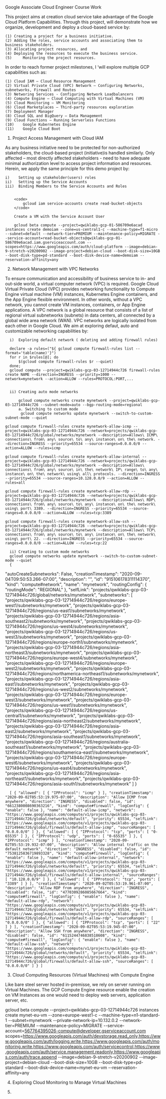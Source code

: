 Google Associate Cloud Engineer Course Work

This project aims at creation cloud service take advantage of the Google Cloud Platform Capabilities. Through this project, will demonstrate how we organize, development and deploy a cloud-based service by:

    (1)	Creating a project for a business initiative.
    (2)	Adding the roles, service accounts and associating them to business stakeholders.
    (3)	Allocating project resources, and 
    (4)	Deploying the resources to execute the business service.
    (5)     Monitoring the project resources.

In order to reach former project milestones, I ‘will explore multiple GCP capabilities such as: 

    (1)	Cloud IAM – Cloud Resource Management 
    (2)	Virtual Private Cloud (VPC) Network – Configuring Networks, subnetworks, Firewall and Routes
    (3) Networing Services - Configuring Network Loadbalancers
    (4)	Compute Engine – Cloud Computing with Virtual Machines (VM)
    (5)	Cloud Monitoring – VM Monitoring
    (6)	Cloud Marketplaces – Third-party resources exploration
    (7)	Deployment Manager
    (8)	Cloud SQL and BigQuery – Data Management
    (9)	Cloud Functions – Running Serverless Functions  
    (10)	Google Kubernetes Engine
    (11)    Google Cloud Boot


1.	Project Access Management with Cloud IAM

  As any business initiative need to be protected for non-authorized stakeholders, the cloud-based project (initiative)is handled similarly. Only affected – most directly affected stakeholders - need to have adequate minimal authorization level to access project information and resources. Herein, we apply the same principle for this demo project by:
  
    i)    Setting up stakeholder(users) roles
    ii)   Setting up the Service Accounts
    iii)  Binding Members to the Service Accounts and Roles
    
        
        <code>
            gcloud iam service-accounts create read-bucket-objects 
        </code>
        
        Create a VM with the Service Account User

        gcloud beta compute --project=qwiklabs-gcp-01-586709e6acad instances create demoiam --zone=us-central1-c --machine-type=f1-micro --subnet=default --network-tier=PREMIUM --maintenance-policy=MIGRATE --service-account=read-bucket-objects@qwiklabs-gcp-01-586709e6acad.iam.gserviceaccount.com --scopes=https://www.googleapis.com/auth/cloud-platform --image=debian-9-stretch-v20200902 --image-project=debian-cloud --boot-disk-size=10GB --boot-disk-type=pd-standard --boot-disk-device-name=demoiam --reservation-affinity=any


2. Network Management with VPC Networks

  To ensure communication and accessibility of business service to in- and out-side world, a virtual computer network (VPC) is required. Google Cloud Virtual Private Cloud (VPC) provides networking functionality to Compute Engine virtual machine (VM) instances, Kubernetes Engine containers, and the App Engine flexible environment. In other words, without a VPC network, you cannot create VM instances, containers, or App Engine applications. A VPC network is a global resource that consists of a list of regional virtual subnetworks (subnets) in data centers, all connected by a global wide area network (WAN). VPC networks are logically isolated from each other in Google Cloud. We aim at exploring defaut, auto and customizable networking capabilities by:
      
      i)  Exploring default network ( deleting and adding firewall rules)
      
      declare -a rules=("${ gcloud compute firewall-rules list --format='table(name)'}")
      for r in $rules[@]; do
          $(gcloud compute firewall-rules $r --quiet)
      done;
      gcloud compute --project=qwiklabs-gcp-03-12714944c726 firewall-rules create NAME --direction=INGRESS --priority=1000 --       network=mynetwork --action=ALLOW --rules=PROTOCOL:PORT,...
      
      
      ii) Creating auto mode networks
      
          gcloud compute networks create mynetwork --project=qwiklabs-gcp-03-12714944c726 --subnet-mode=auto --bgp-routing-mode=regional
          a. Switching to custom mode
           gcloud compute networks update mynetwork --switch-to-custom-subnet-mode --quiet

    gcloud compute firewall-rules create mynetwork-allow-icmp --project=qwiklabs-gcp-03-12714944c726 --network=projects/qwiklabs-gcp-03-12714944c726/global/networks/mynetwork --description=Allows\ ICMP\ connections\ from\ any\ source\ to\ any\ instance\ on\ the\ network. --direction=INGRESS --priority=65534 --source-ranges=0.0.0.0/0 --action=ALLOW --rules=icmp

    gcloud compute firewall-rules create mynetwork-allow-internal --project=qwiklabs-gcp-03-12714944c726 --network=projects/qwiklabs-gcp-03-12714944c726/global/networks/mynetwork --description=Allows\ connections\ from\ any\ source\ in\ the\ network\ IP\ range\ to\ any\ instance\ on\ the\ network\ using\ all\ protocols. --direction=INGRESS --priority=65534 --source-ranges=10.128.0.0/9 --action=ALLOW --rules=all

    gcloud compute firewall-rules create mynetwork-allow-rdp --project=qwiklabs-gcp-03-12714944c726 --network=projects/qwiklabs-gcp-03-12714944c726/global/networks/mynetwork --description=Allows\ RDP\ connections\ from\ any\ source\ to\ any\ instance\ on\ the\ network\ using\ port\ 3389. --direction=INGRESS --priority=65534 --source-ranges=0.0.0.0/0 --action=ALLOW --rules=tcp:3389

    gcloud compute firewall-rules create mynetwork-allow-ssh --project=qwiklabs-gcp-03-12714944c726 --network=projects/qwiklabs-gcp-03-12714944c726/global/networks/mynetwork --description=Allows\ TCP\ connections\ from\ any\ source\ to\ any\ instance\ on\ the\ network\ using\ port\ 22. --direction=INGRESS --priority=65534 --source-ranges=0.0.0.0/0 --action=ALLOW --rules=tcp:22
      
      ii) Creating to custom mode networks
      gcloud compute networks update mynetwork --switch-to-custom-subnet-mode --quiet
      {
  "autoCreateSubnetworks": False,
  "creationTimestamp": "2020-09-04T09:50:53.266-07:00",
  "description": "",
  "id": "915106178311114370",
  "kind": "compute#network",
  "name": "mynetwork",
  "routingConfig": {
    "routingMode": "REGIONAL"
  },
  "selfLink": "projects/qwiklabs-gcp-03-12714944c726/global/networks/mynetwork",
  "subnetworks": [
    "projects/qwiklabs-gcp-03-12714944c726/regions/europe-west1/subnetworks/mynetwork",
    "projects/qwiklabs-gcp-03-12714944c726/regions/us-east1/subnetworks/mynetwork",
    "projects/qwiklabs-gcp-03-12714944c726/regions/asia-southeast2/subnetworks/mynetwork",
    "projects/qwiklabs-gcp-03-12714944c726/regions/us-west4/subnetworks/mynetwork",
    "projects/qwiklabs-gcp-03-12714944c726/regions/us-west3/subnetworks/mynetwork",
    "projects/qwiklabs-gcp-03-12714944c726/regions/europe-north1/subnetworks/mynetwork",
    "projects/qwiklabs-gcp-03-12714944c726/regions/asia-northeast3/subnetworks/mynetwork",
    "projects/qwiklabs-gcp-03-12714944c726/regions/europe-west4/subnetworks/mynetwork",
    "projects/qwiklabs-gcp-03-12714944c726/regions/europe-west2/subnetworks/mynetwork",
    "projects/qwiklabs-gcp-03-12714944c726/regions/northamerica-northeast1/subnetworks/mynetwork",
    "projects/qwiklabs-gcp-03-12714944c726/regions/asia-east1/subnetworks/mynetwork",
    "projects/qwiklabs-gcp-03-12714944c726/regions/us-west2/subnetworks/mynetwork",
    "projects/qwiklabs-gcp-03-12714944c726/regions/europe-west3/subnetworks/mynetwork",
    "projects/qwiklabs-gcp-03-12714944c726/regions/us-west1/subnetworks/mynetwork",
    "projects/qwiklabs-gcp-03-12714944c726/regions/us-central1/subnetworks/mynetwork",
    "projects/qwiklabs-gcp-03-12714944c726/regions/asia-northeast2/subnetworks/mynetwork",
    "projects/qwiklabs-gcp-03-12714944c726/regions/asia-east2/subnetworks/mynetwork",
    "projects/qwiklabs-gcp-03-12714944c726/regions/asia-southeast1/subnetworks/mynetwork",
    "projects/qwiklabs-gcp-03-12714944c726/regions/australia-southeast1/subnetworks/mynetwork",
    "projects/qwiklabs-gcp-03-12714944c726/regions/southamerica-east1/subnetworks/mynetwork",
    "projects/qwiklabs-gcp-03-12714944c726/regions/europe-west6/subnetworks/mynetwork",
    "projects/qwiklabs-gcp-03-12714944c726/regions/us-east4/subnetworks/mynetwork",
    "projects/qwiklabs-gcp-03-12714944c726/regions/asia-northeast1/subnetworks/mynetwork",
    "projects/qwiklabs-gcp-03-12714944c726/regions/asia-south1/subnetworks/mynetwork"
  ]
}

      
      [ { "allowed": [ { "IPProtocol": "icmp" } ], "creationTimestamp": "2020-09-02T05:53:19.975-07:00", "description": "Allow ICMP from anywhere", "direction": "INGRESS", "disabled": false, "id": "6612380008690363216", "kind": "compute#firewall", "logConfig": { "enable": false }, "name": "default-allow-icmp", "network": "https://www.googleapis.com/compute/v1/projects/qwiklabs-gcp-03-12714944c726/global/networks/default", "priority": 65534, "selfLink": "https://www.googleapis.com/compute/v1/projects/qwiklabs-gcp-03-12714944c726/global/firewalls/default-allow-icmp", "sourceRanges": [ "0.0.0.0/0" ] }, { "allowed": [ { "IPProtocol": "tcp", "ports": [ "0-65535" ] }, { "IPProtocol": "udp", "ports": [ "0-65535" ] }, { "IPProtocol": "icmp" } ], "creationTimestamp": "2020-09-02T05:53:19.932-07:00", "description": "Allow internal traffic on the default network", "direction": "INGRESS", "disabled": false, "id": "7538125836719893328", "kind": "compute#firewall", "logConfig": { "enable": false }, "name": "default-allow-internal", "network": "https://www.googleapis.com/compute/v1/projects/qwiklabs-gcp-03-12714944c726/global/networks/default", "priority": 65534, "selfLink": "https://www.googleapis.com/compute/v1/projects/qwiklabs-gcp-03-12714944c726/global/firewalls/default-allow-internal", "sourceRanges": [ "10.128.0.0/9" ] }, { "allowed": [ { "IPProtocol": "tcp", "ports": [ "3389" ] } ], "creationTimestamp": "2020-09-02T05:53:19.961-07:00", "description": "Allow RDP from anywhere", "direction": "INGRESS", "disabled": false, "id": "4770309286085667664", "kind": "compute#firewall", "logConfig": { "enable": false }, "name": "default-allow-rdp", "network": "https://www.googleapis.com/compute/v1/projects/qwiklabs-gcp-03-12714944c726/global/networks/default", "priority": 65534, "selfLink": "https://www.googleapis.com/compute/v1/projects/qwiklabs-gcp-03-12714944c726/global/firewalls/default-allow-rdp", "sourceRanges": [ "0.0.0.0/0" ] }, { "allowed": [ { "IPProtocol": "tcp", "ports": [ "22" ] } ], "creationTimestamp": "2020-09-02T05:53:19.945-07:00", "description": "Allow SSH from anywhere", "direction": "INGRESS", "disabled": false, "id": "6115244746838518608", "kind": "compute#firewall", "logConfig": { "enable": false }, "name": "default-allow-ssh", "network": "https://www.googleapis.com/compute/v1/projects/qwiklabs-gcp-03-12714944c726/global/networks/default", "priority": 65534, "selfLink": "https://www.googleapis.com/compute/v1/projects/qwiklabs-gcp-03-12714944c726/global/firewalls/default-allow-ssh", "sourceRanges": [ "0.0.0.0/0" ] } ]


3. Cloud Computing Resources (Virtual Machines) with Compute Engine

  Like bare steel server hosted in-premisse, we rely on server running on Virtual Machines. The GCP Compute  Engine resource enable the creation on VM Instances as one would need to deploy web servers, application server, etc.
  
  gcloud beta compute --project=qwiklabs-gcp-03-12714944c726 instances create mynet-eu-vm --zone=europe-west1-c --machine-type=n1-standard-1 --subnet=mynetwork --private-network-ip=10.132.0.2 --network-tier=PREMIUM --maintenance-policy=MIGRATE --service-account=567764395026-compute@developer.gserviceaccount.com scopes=https://www.googleapis.com/auth/devstorage.read_only,https://www.googleapis.com/auth/logging.write,https://www.googleapis.com/auth/monitoring.write,https://www.googleapis.com/auth/servicecontrol,https://www.googleapis.com/auth/service.management.readonly,https://www.googleapis.com/auth/trace.append --image=debian-9-stretch-v20200902 --image-project=debian-cloud --boot-disk-size=10GB --boot-disk-type=pd-standard --boot-disk-device-name=mynet-eu-vm --reservation-affinity=any

4. Exploring Cloud Monitoring to Manage Virtual Machines

5. 
  




